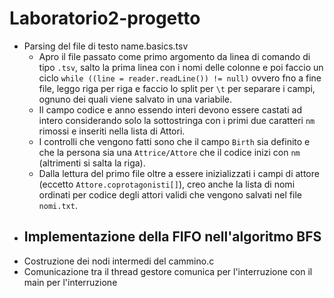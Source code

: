 # Laboratorio2-progetto
- Parsing del file di testo name.basics.tsv
  - Apro il file passato come primo argomento da linea di comando di tipo `.tsv`, salto la prima linea con i nomi delle colonne e poi faccio un ciclo `while ((line = reader.readLine()) != null)` ovvero fno a fine file, leggo riga per riga e faccio lo split per `\t` per separare i campi, ognuno dei quali viene salvato in una variabile.
  - Il campo codice e anno essendo interi devono essere castati ad intero considerando solo la sottostringa con i primi due caratteri `nm` rimossi e inseriti nella lista di Attori.
  - I controlli che vengono fatti sono che il campo `Birth` sia definito e che la persona sia una `Attrice/Attore` che il codice inizi con `nm` (altrimenti si salta la riga).
  - Dalla lettura del primo file oltre a essere inizializzati i campi di attore (eccetto `Attore.coprotagonisti[]`), creo anche la lista di nomi ordinati per codice degli attori validi che vengono salvati nel file `nomi.txt`.
- Implementazione della FIFO nell'algoritmo BFS
  - 
- Costruzione dei nodi intermedi del cammino.c
- Comunicazione tra il thread gestore comunica per l'interruzione con il main per l'interruzione 

